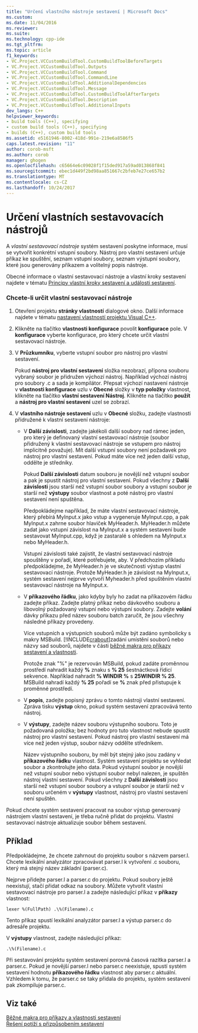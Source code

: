 ```yaml
---
title: "Určení vlastního nástroje sestavení | Microsoft Docs"
ms.custom: 
ms.date: 11/04/2016
ms.reviewer: 
ms.suite: 
ms.technology: cpp-ide
ms.tgt_pltfrm: 
ms.topic: article
f1_keywords:
- VC.Project.VCCustomBuildTool.CustomBuildToolBeforeTargets
- VC.Project.VCCustomBuildTool.Outputs
- VC.Project.VCCustomBuildTool.Command
- VC.Project.VCCustomBuildTool.CommandLine
- VC.Project.VCCustomBuildTool.AdditionalDependencies
- VC.Project.VCCustomBuildTool.Message
- VC.Project.VCCustomBuildTool.CustomBuildToolAfterTargets
- VC.Project.VCCustomBuildTool.Description
- VC.Project.VCCustomBuildTool.AdditionalInputs
dev_langs: C++
helpviewer_keywords:
- build tools (C++), specifying
- custom build tools (C++), specifying
- builds (C++), custom build tools
ms.assetid: e5161946-8002-418d-991e-219e6a8586f5
caps.latest.revision: "11"
author: corob-msft
ms.author: corob
manager: ghogen
ms.openlocfilehash: c65664e6c09028f1f15ded917a59ad013868f841
ms.sourcegitcommit: ebec1d449f2bd98aa851667c2bfeb7e27ce657b2
ms.translationtype: MT
ms.contentlocale: cs-CZ
ms.lasthandoff: 10/24/2017
---
```

# <a name="specifying-custom-build-tools"></a>Určení vlastních sestavovacích nástrojů
A *vlastní sestavovací nástroje* systém sestavení poskytne informace, musí se vytvořit konkrétní vstupní soubory. Nástroj pro vlastní sestavení určuje příkaz ke spuštění, seznam vstupní soubory, seznam výstupní soubory, které jsou generovány příkazem a volitelný popis nástroje.  
  
 Obecné informace o vlastní sestavovací nástroje a vlastní kroky sestavení najdete v tématu [Principy vlastní kroky sestavení a události sestavení](../ide/understanding-custom-build-steps-and-build-events.md).  
  
### <a name="to-specify-a-custom-build-tool"></a>Chcete-li určit vlastní sestavovací nástroje  
  
1.  Otevření projektu **stránky vlastností** dialogové okno. Další informace najdete v tématu [nastavení vlastností projektu Visual C++](../ide/working-with-project-properties.md).  
  
2.  Klikněte na tlačítko **vlastnosti konfigurace** povolit **konfigurace** pole. V **konfigurace** vyberte konfigurace, pro který chcete určit vlastní sestavovací nástroje.  
  
3.  V **Průzkumníku**, vyberte vstupní soubor pro nástroj pro vlastní sestavení.  
  
     Pokud **nástroj pro vlastní sestavení** složka nezobrazí, přípona souboru vybraný soubor je přidružen výchozí nástroj. Například výchozí nástroj pro soubory .c a sada je kompilátor. Přepsat výchozí nastavení nástroje v **vlastnosti konfigurace** uzlu v **Obecné** složky v **typ položky** vlastnost, klikněte na tlačítko **vlastní sestavení Nástroj**. Klikněte na tlačítko **použít** a **nástroj pro vlastní sestavení** uzel se zobrazí.  
  
4.  V **vlastního nástroje sestavení** uzlu v **Obecné** složku, zadejte vlastnosti přidružené k vlastní sestavení nástroje:  
  
    -   V **Další závislosti**, zadejte jakékoli další soubory nad rámec jeden, pro který je definovaný vlastní sestavovací nástroje (soubor přidružený k vlastní sestavovací nástroje se vstupem pro nástroj implicitně považuje). Mít další vstupní soubory není požadavek pro nástroj pro vlastní sestavení. Pokud máte více než jeden další vstup, oddělte je středníky.  
  
         Pokud **Další závislosti** datum souboru je novější než vstupní soubor a pak je spustit nástroj pro vlastní sestavení. Pokud všechny z **Další závislosti** jsou starší než vstupní soubor soubory a vstupní soubor je starší než **výstupy** soubor vlastnost a poté nástroj pro vlastní sestavení není spuštěna.  
  
         Předpokládejme například, že máte vlastní sestavovací nástroje, který přebírá MyInput.x jako vstup a vygeneruje MyInput.cpp, a pak MyInput.x zahrne soubor hlaviček MyHeader.h. MyHeader.h můžete zadat jako vstupní závislost na MyInput.x a systém sestavení bude sestavovat MyInput.cpp, když je zastaralé s ohledem na MyInput.x nebo MyHeader.h.  
  
         Vstupní závislosti také zajistit, že vlastní sestavovací nástroje spouštěny v pořadí, které potřebujete, aby. V předchozím příkladu předpokládejme, že MyHeader.h je ve skutečnosti výstup vlastní sestavovací nástroje. Protože MyHeader.h je závislost na MyInput.x, systém sestavení nejprve vytvoří Myheader.h před spuštěním vlastní sestavovací nástroje na MyInput.x.  
  
    -   V **příkazového řádku**, jako kdyby byly ho zadat na příkazovém řádku zadejte příkaz. Zadejte platný příkaz nebo dávkového souboru a libovolný požadovaný vstupní nebo výstupní soubory. Zadejte **volání** dávky příkazu před název souboru batch zaručit, že jsou všechny následné příkazy provedeny.  
  
         Více vstupních a výstupních souborů může být zadáno symbolicky s makry MSBuild. [!INCLUDE[crabout](../build/reference/includes/crabout_md.md)]zadání umístění souborů nebo názvy sad souborů, najdete v části [běžné makra pro příkazy sestavení a vlastnosti](../ide/common-macros-for-build-commands-and-properties.md).  
  
         Protože znak "%" je rezervován MSBuild, pokud zadáte proměnnou prostředí nahradit každý  **%**  znaku s **% 25** šestnáctková řídicí sekvence. Například nahradit **% WINDIR %** s **25WINDIR % 25**. MSBuild nahradí každý **% 25** pořadí se  **%**  znak před přistupuje k proměnné prostředí.  
  
    -   V **popis**, zadejte popisný zprávu o tomto nástroji vlastní sestavení. Zpráva tisku **výstup** okno, pokud systém sestavení zpracovává tento nástroj.  
  
    -   V **výstupy**, zadejte název souboru výstupního souboru. Toto je požadovaná položka; bez hodnoty pro tuto vlastnost nebude spustit nástroj pro vlastní sestavení. Pokud nástroj pro vlastní sestavení má více než jeden výstup, soubor názvy oddělte středníkem.  
  
         Název výstupního souboru, by měl být stejný jako jsou zadány v **příkazového řádku** vlastnost. Systém sestavení projektu se vyhledat soubor a zkontrolujte jeho data. Pokud výstupní soubor je novější než vstupní soubor nebo výstupní soubor nebyl nalezen, je spuštěn nástroj vlastní sestavení. Pokud všechny z **Další závislosti** jsou starší než vstupní soubor soubory a vstupní soubor je starší než v souboru určeném v **výstupy** vlastnost, nástroj pro vlastní sestavení není spuštěn.  
  
 Pokud chcete systém sestavení pracovat na soubor výstup generovaný nástrojem vlastní sestavení, je třeba ručně přidat do projektu. Vlastní sestavovací nástroje aktualizuje soubor během sestavení.  
  
## <a name="example"></a>Příklad  
 Předpokládejme, že chcete zahrnout do projektu soubor s názvem parser.l. Chcete lexikální analyzátor zpracovávat parser.l k vytvoření .c souboru, který má stejný název základní (parser.c).  
  
 Nejprve přidejte parser.l a parser.c do projektu. Pokud soubory ještě neexistují, stačí přidat odkaz na soubory. Můžete vytvořit vlastní sestavovací nástroje pro parser.l a zadejte následující příkaz v **příkazy** vlastnost:  
  
```  
lexer %(FullPath) .\%(Filename).c  
```  
  
 Tento příkaz spustí lexikální analyzátor parser.l a výstup parser.c do adresáře projektu.  
  
 V **výstupy** vlastnost, zadejte následující příkaz:  
  
```  
.\%(Filename).c  
```  
  
 Při sestavování projektu systém sestavení porovná časová razítka parser.l a parser.c. Pokud je novější parser.l nebo parser.c neexistuje, spustí systém sestavení hodnotu **příkazového řádku** vlastnost aby parser.c aktuální. Vzhledem k tomu, že parser.c se taky přidala do projektu, systém sestavení pak zkompiluje parser.c.  
  
## <a name="see-also"></a>Viz také  
 [Běžné makra pro příkazy a vlastnosti sestavení](../ide/common-macros-for-build-commands-and-properties.md)   
 [Řešení potíží s přizpůsobením sestavení](../ide/troubleshooting-build-customizations.md)